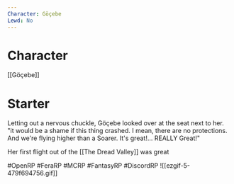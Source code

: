 ```yaml
---
Character: Göçebe
Lewd: No
---
```

# Character
[[Göçebe]]

# Starter
Letting out a nervous chuckle, Göçebe looked over at the seat next to her. "it would be a shame if this thing crashed. I mean, there are no protections. And we're flying higher than a Soarer. It's great!... REALLY Great!"

Her first flight out of the [[The Dread Valley]] was great

#OpenRP #FeraRP #MCRP #FantasyRP #DiscordRP
![[ezgif-5-479f694756.gif]]